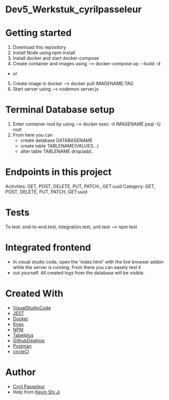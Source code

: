 # Dev5_Werkstuk_cyrilpasseleur

# Getting started

1. Download this repository
2. Install Node using npm install
3. Install docker and start docker-compose
4. Create container and images using --> docker-compose up --build -d
- or
5. Create image in docker --> docker pull IMAGENAME:TAG
6. Start server using --> nodemon server.js

# Terminal Database setup
1. Enter container root by using --> docker exec -it IMAGENAME psql -U root 
2. From here you can 
    - create database DATABASENAME
    - create table TABLENAME(VALUES...)
    - alter table TABLENAME drop/add..


# Endpoints in this project

Activities: GET, POST, DELETE, PUT, PATCH., GET:uuid
Category: GET, POST, DELETE, PUT, PATCH, GET:uuid


# Tests 

To test: end-to-end.test, integration.test, unit.test --> npm test

# Integrated frontend 
- In visual studio code, open the 'index.html' with the live browser addon while the server is running. From there you can easely test it 
- out yourself. All created logs from the database will be visible.

# Created With

* [VisualStudioCode](https://code.visualstudio.com/)
* [JEST](https://jestjs.io/en/)
* [Docker](https://docs.docker.com/)
* [Knex](http://knexjs.org/)
* [NPM](https://www.npmjs.com/)
* [Tabelplus](https://tableplus.com/)
* [GithubDesktop](https://desktop.github.com/)
* [Postman](https://www.postman.com/)
* [circleCI](https://circleci.com/)


# Author

* [Cyril Passeleur](https://github.com/cyrilpasseleur)
* Help from [Kevin Shi Ji](https://github.com/KevinJi98)